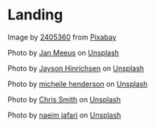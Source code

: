 # Landing
Image by <a href="https://pixabay.com/users/2405360-2405360/?utm_source=link-attribution&utm_medium=referral&utm_campaign=image&utm_content=1805784">2405360</a> from <a href="https://pixabay.com//?utm_source=link-attribution&utm_medium=referral&utm_campaign=image&utm_content=1805784">Pixabay</a>

Photo by <a href="https://unsplash.com/@janmeeus?utm_source=unsplash&utm_medium=referral&utm_content=creditCopyText">Jan Meeus</a> on <a href="https://unsplash.com/photos/7LsuYqkvIUM?utm_source=unsplash&utm_medium=referral&utm_content=creditCopyText">Unsplash</a>
  
Photo by <a href="https://unsplash.com/@jayson_hinrichsen?utm_source=unsplash&utm_medium=referral&utm_content=creditCopyText">Jayson Hinrichsen</a> on <a href="https://unsplash.com/photos/dJMb73WxPLI?utm_source=unsplash&utm_medium=referral&utm_content=creditCopyText">Unsplash</a>

Photo by <a href="https://unsplash.com/@micheile?utm_source=unsplash&utm_medium=referral&utm_content=creditCopyText">micheile henderson</a> on <a href="https://unsplash.com/photos/FpPcoOAk5PI?utm_source=unsplash&utm_medium=referral&utm_content=creditCopyText">Unsplash</a>

Photo by <a href="https://unsplash.com/@axholmephotography?utm_source=unsplash&utm_medium=referral&utm_content=creditCopyText">Chris Smith</a> on <a href="https://unsplash.com/photos/ZeIFgSO3MAU?utm_source=unsplash&utm_medium=referral&utm_content=creditCopyText">Unsplash</a>
  
Photo by <a href="https://unsplash.com/@naeimj?utm_source=unsplash&utm_medium=referral&utm_content=creditCopyText">naeim jafari</a> on <a href="https://unsplash.com/photos/laobUPA4jR8?utm_source=unsplash&utm_medium=referral&utm_content=creditCopyText">Unsplash</a>
  

